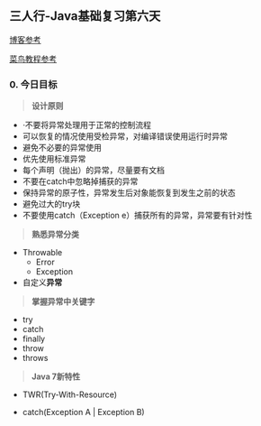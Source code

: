## 三人行-Java基础复习第六天



[博客参考](https://blog.csdn.net/qq_42380734/article/details/105374670)

[菜鸟教程参考](https://www.runoob.com/java/java-exceptions.html?_t_t_t=0.5519165988080204)

### 0. 今日目标



> **设计原则**

- ·不要将异常处理用于正常的控制流程
- 可以恢复的情况使用受检异常，对编译错误使用运行时异常
- 避免不必要的异常使用
- 优先使用标准异常
- 每个声明（抛出）的异常，尽量要有文档
- 不要在catch中忽略掉捕获的异常
- 保持异常的原子性，异常发生后对象能恢复到发生之前的状态
- 避免过大的try块
- 不要使用catch（Exception e）捕获所有的异常，异常要有针对性



> **熟悉异常分类**

- Throwable
  - Error
  - Exception
- 自定义**异常**



> **掌握异常中关键字**

- try
- catch
- finally
- throw
- throws



> **Java 7新特性**

- TWR(Try-With-Resource)

- catch(Exception A | Exception B)

  